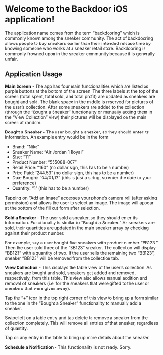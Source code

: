 Welcome to the Backdoor iOS application!
==============

The application name comes from the term “backdooring” which is commonly known among the sneaker community. The act of backdooring allows people to buy sneakers earlier than their intended release time by knowing someone who works at a sneaker retail store. Backdooring is commonly frowned upon in the sneaker community because it is generally unfair.

Application Usage
--------------

**Main Screen** - The app has four main functionalities which are listed as purple buttons at the bottom of the screen. The three labels at the top of the screen (total spent, total sold, and total profit) are updated as sneakers are bought and sold. The blank space in the middle is reserved for pictures of the user’s collection. After some sneakers are added to the collection (through the “Bought a Sneaker” functionality or manually adding them in the “View Collection” view) their pictures will be displayed on the main screen at random.

**Bought a Sneaker** - The user bought a sneaker, so they should enter its information. An example entry would be in the form:

* Brand: “Nike”
* Sneaker Name: “Air Jordan 1 Royal”
* Size: “11”
* Product Number: “555088-007”
* Retail Price: “160” (no dollar sign, this has to be a number)
* Price Paid: “244.53” (no dollar sign, this has to be a number)
* Date Bought: “04/01/17” (this is just a string, so enter the date to your preference)
* Quantity: “1” (this has to be a number)

Tapping on “Add an Image” accesses your phone’s camera roll (after asking permission) and allows the user to select an image. The image will appear at the bottom of the fill out form after selection.

**Sold a Sneaker** - The user sold a sneaker, so they should enter its information. Functionality is similar to “Bought a Sneaker.” As sneakers are sold, their quantities are updated in the main sneaker array by checking against their product number. 

For example, say a user bought five sneakers with product number “BB123.” Then the user sold three of the “BB123” sneaker. The collection will display “BB123” with a quantity of two. If the user sells the remaining two “BB123”, sneaker “BB123” will be removed from the collection tab.

**View Collection** - This displays the table view of the user’s collection. As sneakers are bought and sold, sneakers get added and removed, respectively, from this table. This view also allows manual addition and removal of sneakers (i.e. for the sneakers that were gifted to the user or sneakers that were given away). 

Tap the “+” icon in the top right corner of this view to bring up a form similar to the one in the “Bought a Sneaker” functionality to manually add a sneaker. 

Swipe left on a table entry and tap delete to remove a sneaker from the collection completely. This will remove all entries of that sneaker, regardless of quantity.

Tap on any entry in the table to bring up more details about the sneaker.

**Schedule a Notification** - This functionality is not ready. Sorry.
